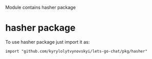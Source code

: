 Module contains hasher package

# hasher package
To use hasher package just import it as:

`import "github.com/kyrylolytvynovskyi/lets-go-chat/pkg/hasher"`
